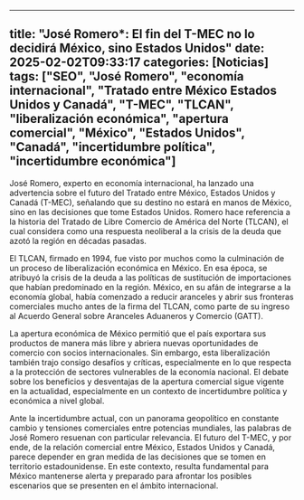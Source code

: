 
---
title: "José Romero*: El fin del T-MEC no lo decidirá México, sino Estados Unidos"
date: 2025-02-02T09:33:17
categories: [Noticias]
tags: ["SEO", "José Romero", "economía internacional", "Tratado entre México Estados Unidos y Canadá", "T-MEC", "TLCAN", "liberalización económica", "apertura comercial", "México", "Estados Unidos", "Canadá", "incertidumbre política", "incertidumbre económica"]
---

José Romero, experto en economía internacional, ha lanzado una advertencia sobre el futuro del Tratado entre México, Estados Unidos y Canadá (T-MEC), señalando que su destino no estará en manos de México, sino en las decisiones que tome Estados Unidos. Romero hace referencia a la historia del Tratado de Libre Comercio de América del Norte (TLCAN), el cual considera como una respuesta neoliberal a la crisis de la deuda que azotó la región en décadas pasadas.

El TLCAN, firmado en 1994, fue visto por muchos como la culminación de un proceso de liberalización económica en México. En esa época, se atribuyó la crisis de la deuda a las políticas de sustitución de importaciones que habían predominado en la región. México, en su afán de integrarse a la economía global, había comenzado a reducir aranceles y abrir sus fronteras comerciales mucho antes de la firma del TLCAN, como parte de su ingreso al Acuerdo General sobre Aranceles Aduaneros y Comercio (GATT).

La apertura económica de México permitió que el país exportara sus productos de manera más libre y abriera nuevas oportunidades de comercio con socios internacionales. Sin embargo, esta liberalización también trajo consigo desafíos y críticas, especialmente en lo que respecta a la protección de sectores vulnerables de la economía nacional. El debate sobre los beneficios y desventajas de la apertura comercial sigue vigente en la actualidad, especialmente en un contexto de incertidumbre política y económica a nivel global.

Ante la incertidumbre actual, con un panorama geopolítico en constante cambio y tensiones comerciales entre potencias mundiales, las palabras de José Romero resuenan con particular relevancia. El futuro del T-MEC, y por ende, de la relación comercial entre México, Estados Unidos y Canadá, parece depender en gran medida de las decisiones que se tomen en territorio estadounidense. En este contexto, resulta fundamental para México mantenerse alerta y preparado para afrontar los posibles escenarios que se presenten en el ámbito internacional.
    
